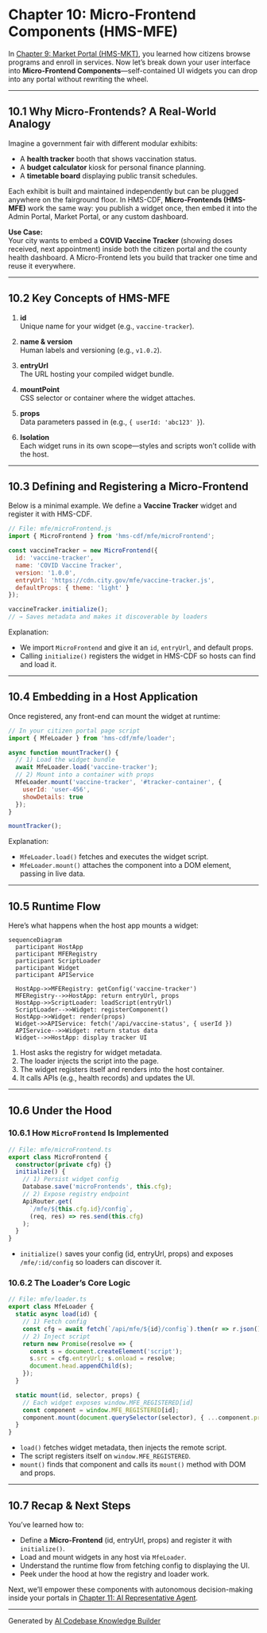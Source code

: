 # Chapter 10: Micro-Frontend Components (HMS-MFE)

In [Chapter 9: Market Portal (HMS-MKT)](09_market_portal__hms_mkt__.md), you learned how citizens browse programs and enroll in services. Now let’s break down your user interface into **Micro-Frontend Components**—self-contained UI widgets you can drop into any portal without rewriting the wheel.

---

## 10.1 Why Micro-Frontends? A Real-World Analogy

Imagine a government fair with different modular exhibits:

- A **health tracker** booth that shows vaccination status.
- A **budget calculator** kiosk for personal finance planning.
- A **timetable board** displaying public transit schedules.

Each exhibit is built and maintained independently but can be plugged anywhere on the fairground floor. In HMS-CDF, **Micro-Frontends (HMS-MFE)** work the same way: you publish a widget once, then embed it into the Admin Portal, Market Portal, or any custom dashboard.

**Use Case:**  
Your city wants to embed a **COVID Vaccine Tracker** (showing doses received, next appointment) inside both the citizen portal and the county health dashboard. A Micro-Frontend lets you build that tracker one time and reuse it everywhere.

---

## 10.2 Key Concepts of HMS-MFE

1. **id**  
   Unique name for your widget (e.g., `vaccine-tracker`).

2. **name & version**  
   Human labels and versioning (e.g., `v1.0.2`).

3. **entryUrl**  
   The URL hosting your compiled widget bundle.

4. **mountPoint**  
   CSS selector or container where the widget attaches.

5. **props**  
   Data parameters passed in (e.g., `{ userId: 'abc123' }`).

6. **Isolation**  
   Each widget runs in its own scope—styles and scripts won’t collide with the host.

---

## 10.3 Defining and Registering a Micro-Frontend

Below is a minimal example. We define a **Vaccine Tracker** widget and register it with HMS-CDF.

```js
// File: mfe/microFrontend.js
import { MicroFrontend } from 'hms-cdf/mfe/microFrontend';

const vaccineTracker = new MicroFrontend({
  id: 'vaccine-tracker',
  name: 'COVID Vaccine Tracker',
  version: '1.0.0',
  entryUrl: 'https://cdn.city.gov/mfe/vaccine-tracker.js',
  defaultProps: { theme: 'light' }
});

vaccineTracker.initialize();
// → Saves metadata and makes it discoverable by loaders
```

Explanation:  
- We import `MicroFrontend` and give it an `id`, `entryUrl`, and default props.  
- Calling `initialize()` registers the widget in HMS-CDF so hosts can find and load it.

---

## 10.4 Embedding in a Host Application

Once registered, any front-end can mount the widget at runtime:

```js
// In your citizen portal page script
import { MfeLoader } from 'hms-cdf/mfe/loader';

async function mountTracker() {
  // 1) Load the widget bundle
  await MfeLoader.load('vaccine-tracker');
  // 2) Mount into a container with props
  MfeLoader.mount('vaccine-tracker', '#tracker-container', {
    userId: 'user-456',
    showDetails: true
  });
}

mountTracker();
```

Explanation:  
- `MfeLoader.load()` fetches and executes the widget script.  
- `MfeLoader.mount()` attaches the component into a DOM element, passing in live data.

---

## 10.5 Runtime Flow

Here’s what happens when the host app mounts a widget:

```mermaid
sequenceDiagram
  participant HostApp
  participant MFERegistry
  participant ScriptLoader
  participant Widget
  participant APIService

  HostApp->>MFERegistry: getConfig('vaccine-tracker')
  MFERegistry-->>HostApp: return entryUrl, props
  HostApp->>ScriptLoader: loadScript(entryUrl)
  ScriptLoader-->>Widget: registerComponent()
  HostApp->>Widget: render(props)
  Widget->>APIService: fetch('/api/vaccine-status', { userId })
  APIService-->>Widget: return status data
  Widget-->>HostApp: display tracker UI
```

1. Host asks the registry for widget metadata.  
2. The loader injects the script into the page.  
3. The widget registers itself and renders into the host container.  
4. It calls APIs (e.g., health records) and updates the UI.

---

## 10.6 Under the Hood

### 10.6.1 How `MicroFrontend` Is Implemented

```ts
// File: mfe/microFrontend.ts
export class MicroFrontend {
  constructor(private cfg) {}
  initialize() {
    // 1) Persist widget config
    Database.save('microFrontends', this.cfg);
    // 2) Expose registry endpoint
    ApiRouter.get(
      `/mfe/${this.cfg.id}/config`,
      (req, res) => res.send(this.cfg)
    );
  }
}
```

- `initialize()` saves your config (id, entryUrl, props) and exposes `/mfe/:id/config` so loaders can discover it.

### 10.6.2 The Loader’s Core Logic

```ts
// File: mfe/loader.ts
export class MfeLoader {
  static async load(id) {
    // 1) Fetch config
    const cfg = await fetch(`/api/mfe/${id}/config`).then(r => r.json());
    // 2) Inject script
    return new Promise(resolve => {
      const s = document.createElement('script');
      s.src = cfg.entryUrl; s.onload = resolve;
      document.head.appendChild(s);
    });
  }

  static mount(id, selector, props) {
    // Each widget exposes window.MFE_REGISTERED[id]
    const component = window.MFE_REGISTERED[id];
    component.mount(document.querySelector(selector), { ...component.props, ...props });
  }
}
```

- `load()` fetches widget metadata, then injects the remote script.  
- The script registers itself on `window.MFE_REGISTERED`.  
- `mount()` finds that component and calls its `mount()` method with DOM and props.

---

## 10.7 Recap & Next Steps

You’ve learned how to:

- Define a **Micro-Frontend** (id, entryUrl, props) and register it with `initialize()`.  
- Load and mount widgets in any host via `MfeLoader`.  
- Understand the runtime flow from fetching config to displaying the UI.  
- Peek under the hood at how the registry and loader work.

Next, we’ll empower these components with autonomous decision-making inside your portals in [Chapter 11: AI Representative Agent](11_ai_representative_agent_.md).

---

Generated by [AI Codebase Knowledge Builder](https://github.com/The-Pocket/Tutorial-Codebase-Knowledge)